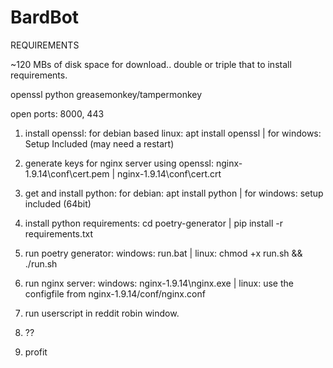 # BardBot

REQUIREMENTS 

~120 MBs of disk space for download.. double or triple that to install requirements.

openssl python greasemonkey/tampermonkey 

open ports: 8000, 443


1. install openssl:
for debian based linux: apt install openssl |
for windows: Setup Included (may need a restart)


2. generate keys for nginx server using openssl:
nginx-1.9.14\conf\cert.pem |
nginx-1.9.14\conf\cert.crt

3. get and install python:
for debian: apt install python |
for windows: setup included (64bit)

4. install python requirements:
cd poetry-generator |
pip install -r requirements.txt

5. run poetry generator:
windows: run.bat |
linux: chmod +x run.sh && ./run.sh

6. run nginx server:
windows: nginx-1.9.14\nginx.exe |
linux: use the configfile from nginx-1.9.14/conf/nginx.conf

7. run userscript in reddit robin window.

8. ??

9. profit
